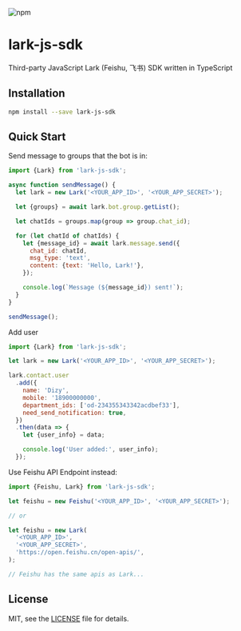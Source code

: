 ![npm](https://img.shields.io/npm/v/lark-js-sdk?style=flat)

# lark-js-sdk

Third-party JavaScript Lark (Feishu, 飞书) SDK written in TypeScript

## Installation

```bash
npm install --save lark-js-sdk
```

## Quick Start

Send message to groups that the bot is in:

```js
import {Lark} from 'lark-js-sdk';

async function sendMessage() {
  let lark = new Lark('<YOUR_APP_ID>', '<YOUR_APP_SECRET>');

  let {groups} = await lark.bot.group.getList();

  let chatIds = groups.map(group => group.chat_id);

  for (let chatId of chatIds) {
    let {message_id} = await lark.message.send({
      chat_id: chatId,
      msg_type: 'text',
      content: {text: 'Hello, Lark!'},
    });

    console.log(`Message (${message_id}) sent!`);
  }
}

sendMessage();
```

Add user

```js
import {Lark} from 'lark-js-sdk';

let lark = new Lark('<YOUR_APP_ID>', '<YOUR_APP_SECRET>');

lark.contact.user
  .add({
    name: 'Dizy',
    mobile: '18900000000',
    department_ids: ['od-234355343342acdbef33'],
    need_send_notification: true,
  })
  .then(data => {
    let {user_info} = data;

    console.log('User added:', user_info);
  });
```

Use Feishu API Endpoint instead:

```js
import {Feishu, Lark} from 'lark-js-sdk';

let feishu = new Feishu('<YOUR_APP_ID>', '<YOUR_APP_SECRET>');

// or

let feishu = new Lark(
  '<YOUR_APP_ID>',
  '<YOUR_APP_SECRET>',
  'https://open.feishu.cn/open-apis/',
);

// Feishu has the same apis as Lark...
```

## License

MIT, see the [LICENSE](/LICENSE) file for details.

